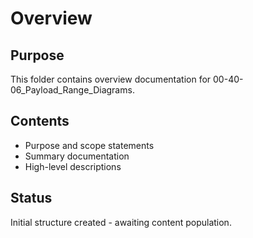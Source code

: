 # Overview

## Purpose
This folder contains overview documentation for 00-40-06_Payload_Range_Diagrams.

## Contents
- Purpose and scope statements
- Summary documentation
- High-level descriptions

## Status
Initial structure created - awaiting content population.
